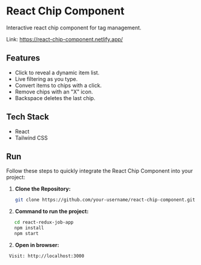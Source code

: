 # React Chip Component

Interactive react chip component for tag management.

Link: https://react-chip-component.netlify.app/

## Features

- Click to reveal a dynamic item list.
- Live filtering as you type.
- Convert items to chips with a click.
- Remove chips with an "X" icon.
- Backspace deletes the last chip.

## Tech Stack

- React
- Tailwind CSS

## Run

Follow these steps to quickly integrate the React Chip Component into your project:

1. **Clone the Repository:**

   ```bash
   git clone https://github.com/your-username/react-chip-component.git

   ```

2. **Command to run the project:**

```bash
   cd react-redux-job-app
   npm install
   npm start
```

2. **Open in browser:**

```bash
 Visit: http://localhost:3000
```
